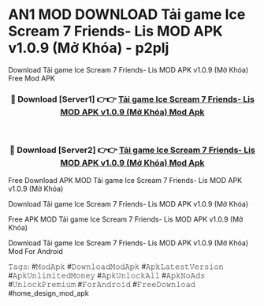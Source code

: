 # AN1 MOD DOWNLOAD Tải game Ice Scream 7 Friends- Lis MOD APK v1.0.9 (Mở Khóa) - p2plj
Download Tải game Ice Scream 7 Friends- Lis MOD APK v1.0.9 (Mở Khóa) Free Mod APK

<div align="center">
<h3>🔴 Download [Server1] 👉👉 <a href="https://apk-comot.site?title=Tải_game_Ice_Scream_7_Friends-_Lis_MOD_APK_v1.0.9_(Mở_Khóa)">Tải game Ice Scream 7 Friends- Lis MOD APK v1.0.9 (Mở Khóa) Mod Apk</a></h3><br>

<h3>🔴 Download [Server2] 👉👉 <a href="https://apk-comot.site?title=Tải_game_Ice_Scream_7_Friends-_Lis_MOD_APK_v1.0.9_(Mở_Khóa)">Tải game Ice Scream 7 Friends- Lis MOD APK v1.0.9 (Mở Khóa) Mod Apk</a></h3>
</div>


Free Download APK MOD Tải game Ice Scream 7 Friends- Lis MOD APK v1.0.9 (Mở Khóa)

Download Tải game Ice Scream 7 Friends- Lis MOD APK v1.0.9 (Mở Khóa) 

Free APK MOD Tải game Ice Scream 7 Friends- Lis MOD APK v1.0.9 (Mở Khóa) 

Download Tải game Ice Scream 7 Friends- Lis MOD APK v1.0.9 (Mở Khóa) Mod For Android

𝚃𝚊𝚐𝚜: #𝙼𝚘𝚍𝙰𝚙𝚔 #𝙳𝚘𝚠𝚗𝚕𝚘𝚊𝚍𝙼𝚘𝚍𝙰𝚙𝚔 #𝙰𝚙𝚔𝙻𝚊𝚝𝚎𝚜𝚝𝚅𝚎𝚛𝚜𝚒𝚘𝚗 #𝙰𝚙𝚔𝚄𝚗𝚕𝚒𝚖𝚒𝚝𝚎𝚍𝙼𝚘𝚗𝚎𝚢 #𝙰𝚙𝚔𝚄𝚗𝚕𝚘𝚌𝚔𝙰𝚕𝚕 #𝙰𝚙𝚔𝙽𝚘𝙰𝚍𝚜 #𝚄𝚗𝚕𝚘𝚌𝚔𝙿𝚛𝚎𝚖𝚒𝚞𝚖 #𝙵𝚘𝚛𝙰𝚗𝚍𝚛𝚘𝚒𝚍 #𝙵𝚛𝚎𝚎𝙳𝚘𝚠𝚗𝚕𝚘𝚊𝚍 #home_design_mod_apk